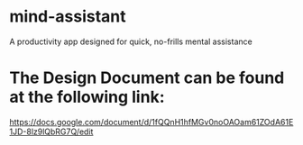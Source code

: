 # mind-assistant
A productivity app designed for quick, no-frills mental assistance
# The Design Document can be found at the following link:
https://docs.google.com/document/d/1fQQnH1hfMGv0noOAOam61ZOdA61E1JD-8lz9lQbRG7Q/edit
